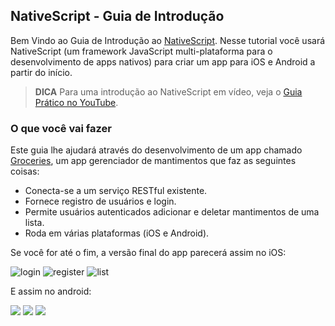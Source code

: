 ## NativeScript - Guia de Introdução

Bem Vindo ao Guia de Introdução ao [NativeScript](https://nativescript.org). Nesse tutorial você usará NativeScript (um framework JavaScript multi-plataforma para o desenvolvimento de apps nativos) para criar um app para iOS e Android a partir do início.

> **DICA** Para uma introdução ao NativeScript em vídeo, veja o [Guia Prático no YouTube](https://www.youtube.com/watch?v=rsCT5fpES4Q).

### O que você vai fazer

Este guia lhe ajudará através do desenvolvimento de um app chamado [Groceries](https://github.com/NativeScript/sample-Groceries), um app gerenciador de mantimentos que faz as seguintes coisas:

- Conecta-se a um serviço RESTful existente.
- Fornece registro de usuários e login.
- Permite usuários autenticados adicionar e deletar mantimentos de uma lista.
- Roda em várias plataformas (iOS e Android).

Se você for até o fim, a versão final do app parecerá assim no iOS:

![login](img/cli-getting-started/chapter0/ios/1.png)
![register](img/cli-getting-started/chapter0/ios/2.png)
![list](img/cli-getting-started/chapter0/ios/3.png)

E assim no android:

![](img/cli-getting-started/chapter0/android/1.png)
![](img/cli-getting-started/chapter0/android/2.png)
![](img/cli-getting-started/chapter0/android/3.png)
